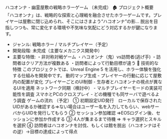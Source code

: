  ハコオンナ - 幽霊屋敷の戦略ホラーゲーム （未完成）
🏚 プロジェクト概要
「ハコオンナ」は、戦略的な探索と心理戦を融合させたホラーゲームです。プレイヤーは屋敷に閉じ込められ、そこにはさまよう“ハコオンナ”の影…
脱出を目指しつつも、常に変化する環境や不気味な気配にどう対応するかが鍵になります。
- ジャンル: 戦略ホラー / マルチプレイヤー（予定）
- 開発段階: 未完成（主要なメカニクス開発中）
- 主要な特徴:
・非対称対戦ゲーム
・ハコオンナ（鬼）vs訪問者(逃げ手)
・訪問者はクリア方法が複数ある
・訪問者によって行動目標が違う
🔧 技術的な特徴
このプロジェクトでは、Unreal Engine 5 を活用し、ホラー体験を強化する仕組みを開発中です。
動的マップ生成 - プレイヤーの行動に応じて屋敷内の配置が変化
 プレイヤーごとのUI制御 - 生存者とハコオンナの視点が異なるUIを適用
 ネットワーク同期（検討中） - マルチプレイヤーモードの実装可能性を調査
 スマホとPCのクロスプレイ - どの機種でも同サーバで遊べるよう調査
 ゲームの流れ （予定）
① 初期設定UID発行　ローカルで保存されたUIDがあるか確認する=>ない場合はユーザー名を入力してもらい、webサーバからUIDを発行してもらう
② セッション参加確認 =>EOSログイン後、セッションに参加か作成する
③ 4人が集まるまで待機 => キャラ選択とスキルを選択
④ 訪問者はハコオンナを討伐、もしくは館を脱出（ハコオンナはその逆）→目標の達成によって得点


